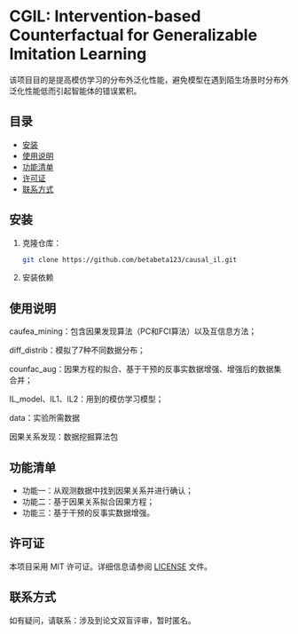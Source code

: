 # CGIL: Intervention-based Counterfactual for Generalizable Imitation Learning

该项目目的是提高模仿学习的分布外泛化性能，避免模型在遇到陌生场景时分布外泛化性能低而引起智能体的错误累积。

## 目录
- [安装](#安装)
- [使用说明](#使用说明)
- [功能清单](#功能清单)
- [许可证](#许可证)
- [联系方式](#联系方式)

## 安装
1. 克隆仓库： 
   ```bash
   git clone https://github.com/betabeta123/causal_il.git

2. 安装依赖
## 使用说明

caufea_mining：包含因果发现算法（PC和FCI算法）以及互信息方法；

diff_distrib：模拟了7种不同数据分布；

counfac_aug：因果方程的拟合、基于干预的反事实数据增强、增强后的数据集合并；

IL_model、IL1、IL2：用到的模仿学习模型；

data：实验所需数据

因果关系发现：数据挖掘算法包

## 功能清单
- 功能一：从观测数据中找到因果关系并进行确认；
- 功能二：基于因果关系拟合因果方程；
- 功能三：基于干预的反事实数据增强。


## 许可证
本项目采用 MIT 许可证。详细信息请参阅 [LICENSE](LICENSE) 文件。

## 联系方式
如有疑问，请联系：涉及到论文双盲评审，暂时匿名。

